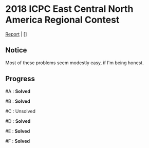 # 2018 ICPC East Central North America Regional Contest

[Report](http://acm-ecna.ysu.edu/PastResults/2018/home.html) | []

## Notice

Most of these problems seem modestly easy, if I'm being honest.

## Progress

#A : **Solved**

#B : **Solved**

#C : Unsolved

#D : **Solved**

#E : **Solved**

#F : **Solved**